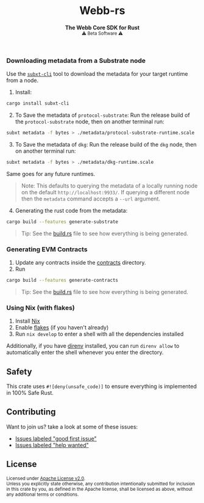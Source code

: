 <h1 align="center">Webb-rs</h1>

<p align="center">
    <strong>The Webb Core SDK for Rust</strong>
    <br />
    <sub> ⚠️ Beta Software ⚠️ </sub>
</p>

<br />

### Downloading metadata from a Substrate node

Use the [`subxt-cli`](https://lib.rs/crates/subxt-cli) tool to download the metadata for your target runtime from a node.

1. Install:
```bash
cargo install subxt-cli
```

2. To Save the metadata of `protocol-substrate`:
Run the release build of the `protocol-substrate` node, then on another terminal run:

```bash
subxt metadata -f bytes > ./metadata/protocol-substrate-runtime.scale
```

3. To Save the metadata of `dkg`:
Run the release build of the `dkg` node, then on another terminal run:

```bash
subxt metadata -f bytes > ./metadata/dkg-runtime.scale
```

Same goes for any future runtimes.

> Note: This defaults to querying the metadata of a locally running node on the default `http://localhost:9933/`. If querying
a different node then the `metadata` command accepts a `--url` argument.

4. Generating the rust code from the metadata:

```bash
cargo build --features generate-substrate
```

> Tip: See the [build.rs](./build.rs) file to see how everything is being generated.


### Generating EVM Contracts

1. Update any contracts inside the [contracts](./contracts) directory.
2. Run
```bash
cargo build --features generate-contracts
```

> Tip: See the [build.rs](./build.rs) file to see how everything is being generated.


### Using Nix (with flakes)

1. Install [Nix](https://nixos.org/download.html)
2. Enable [flakes](https://nixos.wiki/wiki/Flakes) (if you haven't already)
3. Run `nix develop` to enter a shell with all the dependencies installed

Additionally, if you have [direnv](https://direnv.net/) installed, you can run `direnv allow` to automatically enter the shell whenever you enter the directory.

## Safety

This crate uses `#![deny(unsafe_code)]` to ensure everything is implemented in
100% Safe Rust.

## Contributing

Want to join us? take a look at some of these issues:

- [Issues labeled "good first issue"][good-first-issue]
- [Issues labeled "help wanted"][help-wanted]

[good-first-issue]: https://github.com/webb-tools/webb-rs/labels/good%20first%20issue
[help-wanted]: https://github.com/webb-tools/webb-rs/labels/help%20wanted

## License

<sup>
Licensed under <a href="LICENSE">Apache License v2.0</a>.
</sup>

<br/>

<sub>
Unless you explicitly state otherwise, any contribution intentionally submitted
for inclusion in this crate by you, as defined in the Apache license, shall
be licensed as above, without any additional terms or conditions.
</sub>
